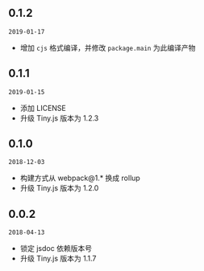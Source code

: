 ## 0.1.2

`2019-01-17`

- 增加 `cjs` 格式编译，并修改 `package.main` 为此编译产物

## 0.1.1

`2019-01-15`

- 添加 LICENSE
- 升级 Tiny.js 版本为 1.2.3

## 0.1.0

`2018-12-03`

- 构建方式从 webpack@1.* 换成 rollup
- 升级 Tiny.js 版本为 1.2.0

## 0.0.2

`2018-04-13`

- 锁定 jsdoc 依赖版本号
- 升级 Tiny.js 版本为 1.1.7
